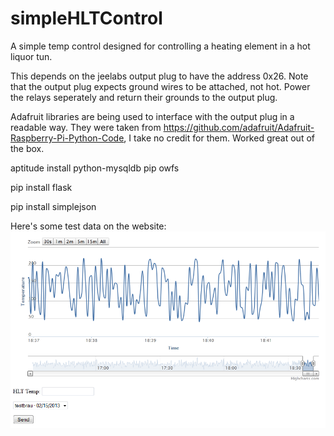 simpleHLTControl
================

A simple temp control designed for controlling a heating element in a hot liquor tun.


This depends on the jeelabs output plug to have the address 0x26. Note that the output plug expects ground wires to be attached, not hot. Power the relays seperately and return their grounds to the output plug. 


Adafruit libraries are being used to interface with the output plug in a readable way. They were taken from https://github.com/adafruit/Adafruit-Raspberry-Pi-Python-Code, I take no credit for them. Worked great out of the box.

aptitude install python-mysqldb pip owfs

pip install flask

pip install simplejson


Here's some test data on the website:
<img src="https://github.com/seiniku/simpleHLTControl/raw/master/sitecap.PNG" />

